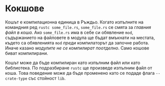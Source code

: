 # Кокшове

Кошът е компилационна единица в Ръждьо. Когато изпълните на командния ред
`rustc some_file.rs`, `some_file.rs` се смята за *главния файл в коша*. Ако
`some_file.rs` има в себе си обявление `mod`, съдържанието на файловете в модула
ще бъдат вмъкнати на местата, където са обявленията `mod` *преди* компилаторът
да започне работа. Иначе казано *модулите не се компилират поотделно*. Само
кошове биват компилирани.

Кошът може да бъде компилиран като изпълним файл или като библиотека. По
подразбиране `rustc` ще произведе изпълним файл от коша. Това поведение може да
бъде променено като се подаде флага `--crate-type` със стойност `lib`.
